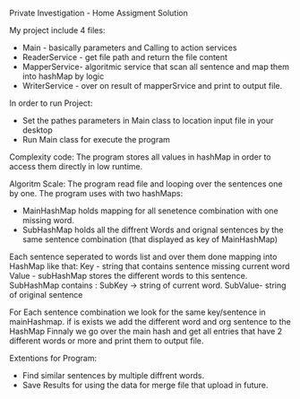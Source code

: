 Private Investigation - Home Assigment Solution

My project include 4 files:
  * Main - basically parameters and Calling to action services
  * ReaderService - get file path and return the file content
  * MapperService- algoritmic service that scan all sentence and map them into hashMap by logic
  * WriterService - over on result of mapperSrvice and print to output file.

In order to run Project:
  * Set the pathes parameters in Main class to location input file in your desktop
  * Run Main class for execute the program

Complexity code:
The program stores all values in hashMap in order to access them directly in low runtime.

Algoritm Scale:
The program read file and looping over the sentences one by one.
The program uses with two hashMaps:
  * MainHashMap holds mapping for all senetence combination with one missing word.
  * SubHashMap holds all the diffrent Words and orignal sentences by the same sentence combination (that displayed as key of MainHashMap)
  
Each sentence seperated to words list and over them done mapping into HashMap like that:
Key - string that contains sentence missing current word
Value - subHashMap stores the different words to this sentence.
SubHashMap contains : 
SubKey ->  string of current word.
SubValue- string of original sentence
				
For Each sentence combination we look for the same key/sentence in mainHashmap. if is exists we add the different word and org sentence to the HashMap 
Finnaly we go over the main hash and get all entries that have 2 different words or more and print them to output file.

Extentions for Program:
  * Find similar sentences by multiple diffrent words.
  * Save Results for using the data for merge file that upload in future.

